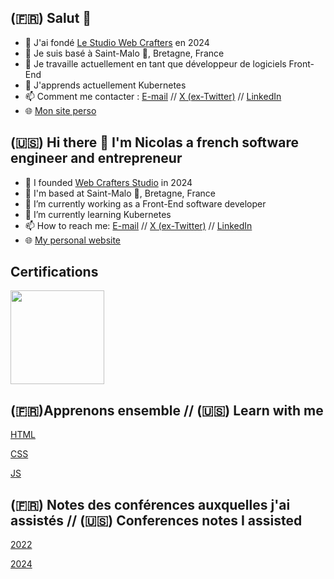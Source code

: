 ## (🇫🇷) Salut 👋

- 🏢 J'ai fondé [Le Studio Web Crafters](https://web-crafters.studio) en 2024
- 📍 Je suis basé à Saint-Malo 🌊, Bretagne, France
- 🔭 Je travaille actuellement en tant que développeur de logiciels Front-End
- 🌱 J'apprends actuellement Kubernetes
- 📫 Comment me contacter : [E-mail](mailto:hello@nicolastoison.com) // [X (ex-Twitter)](https://twitter.com/nicolas_toison) // [LinkedIn](https://www.linkedin.com/in/nicolastoison/)
- 🌐 [Mon site perso](https://nicolastoison.com)

## (🇺🇸) Hi there 👋 I'm Nicolas a french software engineer and entrepreneur

- 🏢 I founded [Web Crafters Studio](https://web-crafters.studio) in 2024
- 📍 I'm based at Saint-Malo 🌊, Bretagne, France
- 🔭 I’m currently working as a Front-End software developer
- 🌱 I’m currently learning Kubernetes
- 📫 How to reach me: [E-mail](mailto:hello@nicolastoison.com) // [X (ex-Twitter)](https://twitter.com/nicolas_toison) // [LinkedIn](https://www.linkedin.com/in/nicolastoison/)
- 🌐 [My personal website](https://nicolastoison.com)

## Certifications

<img src="https://static.scrum.org/web/badges/badge-09173b39-cedf-4321-88b6-ce0acdfb5a70.svg" width="150" height="150">

## (🇫🇷)Apprenons ensemble // (🇺🇸) Learn with me

[HTML](./software-development-awesome/html/index.md)

[CSS](./software-development-awesome/css/index.md)

[JS](./software-development-awesome/js/index.md/)

## (🇫🇷) Notes des conférences auxquelles j'ai assistés // (🇺🇸) Conferences notes I assisted

[2022](./conferences/2022/index.md)

[2024](./conferences/2024/index.md)
